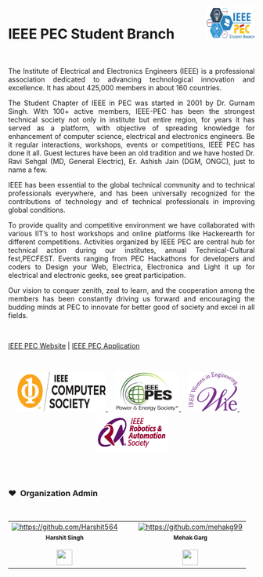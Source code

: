 <img src="images/ieee_logo.png" align="right" alt="Image" height="70" width="100" />

# IEEE PEC Student Branch

<br>

<div style="text-align: justify"> 

<p>
The Institute of Electrical and Electronics Engineers (IEEE) is a professional association dedicated to advancing technological innovation and excellence. It has about 425,000 members in about 160 countries.

The Student Chapter of IEEE in PEC was started in 2001 by Dr. Gurnam Singh. With 100+ active members, IEEE-PEC has been the strongest technical society not only in institute but entire region, for years it has served as a platform, with objective of spreading knowledge for enhancement of computer science, electrical and electronics engineers. Be it regular interactions, workshops, events or competitions, IEEE PEC has done it all. Guest lectures have been an old tradition and we have hosted Dr. Ravi Sehgal (MD, General Electric), Er. Ashish Jain (DGM, ONGC), just to name a few.

IEEE has been essential to the global technical community and to technical professionals everywhere, and has been universally recognized for the contributions of technology and of technical professionals in improving global conditions.

To provide quality and competitive environment we have collaborated with various IIT’s to host workshops and online platforms like Hackerearth for different competitions. Activities organized by IEEE PEC are central hub for technical action during our institutes, annual Technical-Cultural fest,PECFEST. Events ranging from PEC Hackathons for developers and coders to Design your Web, Electrica, Electronica and Light it up for electrical and electronic geeks, see great participation. 

Our vision to conquer zenith, zeal to learn, and the cooperation among the members has been constantly driving us forward and encouraging the budding minds at PEC to innovate for better good of society and excel in all fields.
</p>
</div>

<br>

[IEEE PEC Website](http://ieeepec.herokuapp.com/) | 
[IEEE PEC Application](https://play.google.com/store/apps/details?id=com.masky.ieeepecstudentdeadline) 

<br>


<p align="center">
  <a href="http://ieeepec.herokuapp.com/">
    <img src="images/ieee_cs.png" alt="Image" width="180" height="80">
  </a>
  &nbsp;
  &nbsp;
  <a href="http://ieeepec.herokuapp.com/">
    <img src="images/ieee_pes.png" alt="Image" width="130" height="80">
  </a>
  &nbsp;
  &nbsp;
  <a href="http://ieeepec.herokuapp.com/">
    <img src="images/ieee_wie.png" alt="Image" width="100" height="80">
  </a>
  &nbsp;
  &nbsp;
  <a href="http://ieeepec.herokuapp.com/">
    <img src="images/ieee_ras.png" alt="Image" width="150" height="80">
  </a>
</p>

<br>
<br>

### ❤️&nbsp; Organization Admin

<br>


<table>
  <tr>
    <td align="center"><a href="https://www.linkedin.com/in/harshit-singh-lko"><img src="https://avatars1.githubusercontent.com/u/47476857?s=400&u=8b1d57f71964ea8821662524e171a16e4fcc5c79&v=4" width="150px;" alt="https://github.com/Harshit564"/><br /><sub><b>Harshit Singh</b></sub></a>
    <br>
    <br>
    <a href="https://www.linkedin.com/in/harshit-singh-lko"><img src="https://mpng.subpng.com/20180324/vhe/kisspng-linkedin-computer-icons-logo-social-networking-ser-facebook-5ab6ebfe5f5397.2333748215219374063905.jpg" width="32px" height="32px"></a>
    </td> 
    <td></td>
    <td></td>
    <td align="center"><a href="https://www.linkedin.com/"><img src="https://avatars.githubusercontent.com/u/68017172?v=4" width="150px;" alt="https://github.com/mehakg99"/><br /><sub><b>Mehak Garg</b></sub></a>
    <br>
    <br>
    <a href="https://www.linkedin.com/"><img src="https://mpng.subpng.com/20180324/vhe/kisspng-linkedin-computer-icons-logo-social-networking-ser-facebook-5ab6ebfe5f5397.2333748215219374063905.jpg" width="32px" height="32px"></a>
    </td>
   
  </tr>
</table>